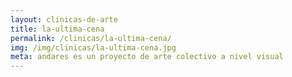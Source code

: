 ```yaml
---
layout: clinicas-de-arte
title: la-ultima-cena
permalink: /clinicas/la-ultima-cena/
img: /img/clinicas/la-ultima-cena.jpg
meta: andares es un proyecto de arte colectivo a nivel visual
---
```


